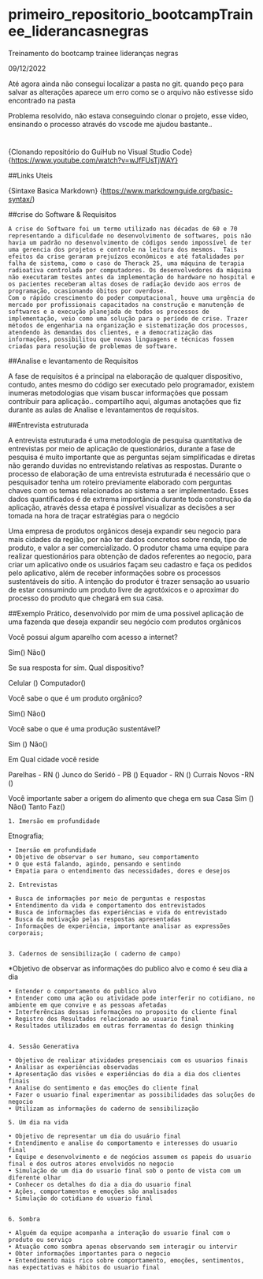# primeiro_repositorio_bootcampTrainee_liderancasnegras
Treinamento do bootcamp trainee lideranças negras

09/12/2022

Até agora ainda não consegui localizar a pasta no git. quando peço para salvar as alterações aparece um erro como se o arquivo não estivesse sido encontrado na pasta 

Problema resolvido, não estava conseguindo clonar o projeto, esse video, ensinando o processo através do vscode me ajudou bastante..

#
{Clonando repositório do GuiHub no Visual Studio Code} {https://www.youtube.com/watch?v=wJfFUsTjWAY}

##Links Uteis

{Sintaxe Basica Markdown} {https://www.markdownguide.org/basic-syntax/)

##crise do Software & Requisitos

	A crise do Software foi um termo utilizado nas décadas de 60 e 70 representando a dificuldade no desenvolvimento de softwares, pois não havia um padrão no desenvolvimento de códigos sendo impossível de ter uma gerencia dos projetos e controle na leitura dos mesmos.  Tais efeitos da crise geraram prejuízos econômicos e até fatalidades por falha de sistema, como o caso do Therack 25, uma máquina de terapia radioativa controlada por computadores. Os desenvolvedores da máquina não executaram testes antes da implementação do hardware no hospital e os pacientes receberam altas doses de radiação devido aos erros de programação, ocasionando óbitos por overdose.
	Com o rápido crescimento do poder computacional, houve uma urgência do mercado por profissionais capacitados na construção e manutenção de softwares e a execução planejada de todos os processos de implementação, veio como uma solução para o período de crise. Trazer métodos de engenharia na organização e sistematização dos processos, atendendo às demandas dos clientes, e a democratização das informações, possibilitou que novas linguagens e técnicas fossem criadas para resolução de problemas de software. 



##Analise e levantamento de Requisitos

A fase de requisitos é a principal na elaboração de qualquer dispositivo, contudo, antes mesmo do código ser executado pelo programador, existem inumeras metodologias que visam buscar informações que possam contribuir para aplicação..  compartilho aqui, algumas anotações que fiz durante as aulas de Analise e levantamentos de requisitos.


##Entrevista estruturada 

A entrevista estruturada é uma metodologia de pesquisa quantitativa de entrevistas por meio de  aplicação de questionários, durante a  fase de pesquisa é muito importante que as perguntas sejam simplificadas e diretas não gerando duvidas no entrevistando relativas as respostas.  Durante o processo de elaboração de uma entrevista estruturada é necessário que o pesquisador tenha um roteiro previamente elaborado com perguntas chaves com os temas relacionados ao sistema a ser implementado. Esses dados quantificados é de extrema importância durante toda construção da aplicação, através dessa etapa é possível visualizar as decisões a ser tomada na hora de traçar estratégias para o negócio
 
Uma empresa de produtos orgânicos deseja expandir seu negocio para mais cidades da região, por não ter dados concretos sobre renda, tipo de produto, e valor a ser comercializado. O produtor chama uma equipe para realizar questionários para obtenção de dados referentes ao negocio, para criar um aplicativo onde os usuários façam seu cadastro e faça os pedidos pelo aplicativo, além de receber informações sobre os processos sustentáveis do sitio. A intenção do produtor é trazer sensação ao usuario de estar consumindo um produto livre de agrotóxicos e o aproximar do processo do produto que chegará em sua casa.
 
##Exemplo Prático, desenvolvido por mim de uma possivel aplicação de uma fazenda que deseja expandir seu negócio com produtos orgânicos

Você possui algum aparelho com acesso a internet?
 
Sim()
Não()
 
Se sua resposta for sim. Qual dispositivo?
 
Celular ()
Computador()
 
Você sabe o que é um produto orgânico?
 
Sim()
Não()
 
Você sabe o que é uma produção sustentável?
 
Sim ()
Não()
 
Em Qual cidade você reside
 
Parelhas - RN ()
Junco do Seridó - PB ()
Equador - RN ()
Currais Novos -RN ()
 
Você importante saber a origem do alimento que chega em sua Casa
Sim ()
Não()
Tanto Faz()




	1. Imersão em profundidade
Etnografia; 

	• Imersão em profundidade
	• Objetivo de observar o ser humano, seu comportamento
	• O que está falando, agindo, pensando e sentindo
	• Empatia para o entendimento das necessidades, dores e desejos
	
	2. Entrevistas
	
	• Busca de informações por meio de perguntas e respostas
	• Entendimento da vida e comportamento dos entrevistados
	• Busca de informações das experiências e vida do entrevistado
	• Busca da motivação pelas respostas apresentadas
	- Informações de experiência, importante analisar as expressões corporais; 


	3. Cadernos de sensibilização ( caderno de campo)

*Objetivo de observar as informações do publico alvo e como é seu dia a dia

	• Entender o comportamento do publico alvo
	• Entender como uma ação ou atividade pode interferir no cotidiano, no ambiente em que convive e as pessoas afetadas
	• Interferências dessas informações no proposito do cliente final
	• Registro dos Resultados relacionado ao usuario final
	• Resultados utilizados em outras ferramentas do design thinking


	4. Sessão Generativa

	• Objetivo de realizar atividades presenciais com os usuarios finais
	• Analisar as experiências observadas
	• Apresentação das visões e experiências do dia a dia dos clientes finais
	• Analise do sentimento e das emoções do cliente final
	• Fazer o usuario final experimentar as possibilidades das soluções do negocio 
	• Utilizam as informações do caderno de sensibilização

	5. Um dia na vida

	• Objetivo de representar um dia do usuário final
	• Entendimento e analise do comportamento e interesses do usuario final
	• Equipe e desenvolvimento e de negócios assumem os papeis do usuario final e dos outros atores envolvidos no negocio
	• Simulação de um dia do usuario final sob o ponto de vista com um diferente olhar
	• Conhecer os detalhes do dia a dia do usuario final
	• Ações, comportamentos e emoções são analisados
	• Simulação do cotidiano do usuario final 


	6. Sombra

	• Alguém da equipe acompanha a interação do usuario final com o produto ou serviço
	• Atuação como sombra apenas observando sem interagir ou intervir
	• Obter informações importantes para o negocio
	• Entendimento mais rico sobre comportamento, emoções, sentimentos, nas expectativas e hábitos do usuario final


